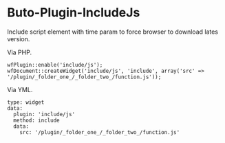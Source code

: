 # Buto-Plugin-IncludeJs
Include script element with time param to force browser to download lates version.


Via PHP.
```
wfPlugin::enable('include/js');
wfDocument::createWidget('include/js', 'include', array('src' => '/plugin/_folder_one_/_folder_two_/function.js'));
```


Via YML.
```
type: widget
data:
  plugin: 'include/js'
  method: include
  data:
    src: '/plugin/_folder_one_/_folder_two_/function.js'
```


